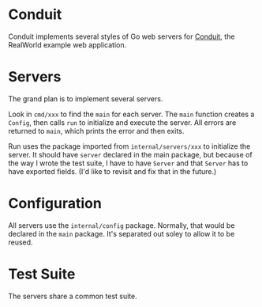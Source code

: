 # Conduit
Conduit implements several styles of Go web servers for [Conduit](https://github.com/gothinkster/realworld), the RealWorld example web application.

# Servers
The grand plan is to implement several servers.

Look in `cmd/xxx` to find the `main` for each server.
The `main` function creates a `Config`, then calls `run` to initialize and execute the server.
All errors are returned to `main`, which prints the error and then exits.

Run uses the package imported from `internal/servers/xxx` to initialize the server.
It should have `server` declared in the main package, but because of the way I wrote
the test suite, I have to have `Server` and that `Server` has to have exported fields.
(I'd like to revisit and fix that in the future.)

# Configuration
All servers use the `internal/config` package.
Normally, that would be declared in the `main` package.
It's separated out soley to allow it to be reused.

# Test Suite
The servers share a common test suite.


